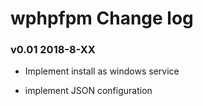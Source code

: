 # wphpfpm Change log #

### v0.01 2018-8-XX ###

- Implement install as windows service

- implement JSON configuration

  